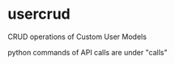 # usercrud
CRUD operations of Custom User Models 


python commands of API calls are under "calls" 
